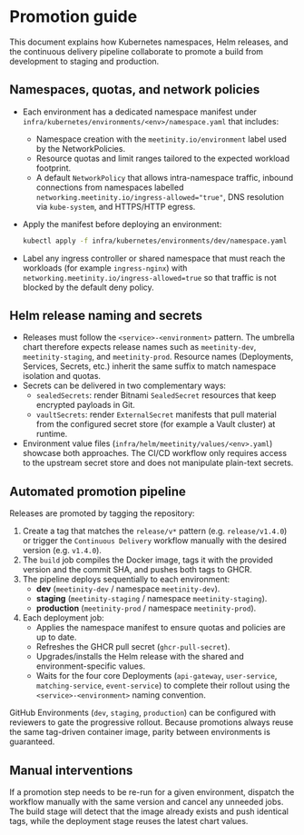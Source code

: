 # Promotion guide

This document explains how Kubernetes namespaces, Helm releases, and the continuous delivery pipeline collaborate to promote a
build from development to staging and production.

## Namespaces, quotas, and network policies

- Each environment has a dedicated namespace manifest under `infra/kubernetes/environments/<env>/namespace.yaml` that includes:
  - Namespace creation with the `meetinity.io/environment` label used by the NetworkPolicies.
  - Resource quotas and limit ranges tailored to the expected workload footprint.
  - A default `NetworkPolicy` that allows intra-namespace traffic, inbound connections from namespaces labelled
    `networking.meetinity.io/ingress-allowed="true"`, DNS resolution via `kube-system`, and HTTPS/HTTP egress.
- Apply the manifest before deploying an environment:

  ```bash
  kubectl apply -f infra/kubernetes/environments/dev/namespace.yaml
  ```

- Label any ingress controller or shared namespace that must reach the workloads (for example `ingress-nginx`) with
  `networking.meetinity.io/ingress-allowed=true` so that traffic is not blocked by the default deny policy.

## Helm release naming and secrets

- Releases must follow the `<service>-<environment>` pattern. The umbrella chart therefore expects release names such as
  `meetinity-dev`, `meetinity-staging`, and `meetinity-prod`. Resource names (Deployments, Services, Secrets, etc.) inherit the
  same suffix to match namespace isolation and quotas.
- Secrets can be delivered in two complementary ways:
  - `sealedSecrets`: render Bitnami `SealedSecret` resources that keep encrypted payloads in Git.
  - `vaultSecrets`: render `ExternalSecret` manifests that pull material from the configured secret store (for example a Vault
    cluster) at runtime.
- Environment value files (`infra/helm/meetinity/values/<env>.yaml`) showcase both approaches. The CI/CD workflow only requires
  access to the upstream secret store and does not manipulate plain-text secrets.

## Automated promotion pipeline

Releases are promoted by tagging the repository:

1. Create a tag that matches the `release/v*` pattern (e.g. `release/v1.4.0`) or trigger the `Continuous Delivery` workflow
   manually with the desired version (e.g. `v1.4.0`).
2. The `build` job compiles the Docker image, tags it with the provided version and the commit SHA, and pushes both tags to GHCR.
3. The pipeline deploys sequentially to each environment:
   - **dev** (`meetinity-dev` / namespace `meetinity-dev`).
   - **staging** (`meetinity-staging` / namespace `meetinity-staging`).
   - **production** (`meetinity-prod` / namespace `meetinity-prod`).
4. Each deployment job:
   - Applies the namespace manifest to ensure quotas and policies are up to date.
   - Refreshes the GHCR pull secret (`ghcr-pull-secret`).
   - Upgrades/installs the Helm release with the shared and environment-specific values.
   - Waits for the four core Deployments (`api-gateway`, `user-service`, `matching-service`, `event-service`) to complete their
     rollout using the `<service>-<environment>` naming convention.

GitHub Environments (`dev`, `staging`, `production`) can be configured with reviewers to gate the progressive rollout. Because
promotions always reuse the same tag-driven container image, parity between environments is guaranteed.

## Manual interventions

If a promotion step needs to be re-run for a given environment, dispatch the workflow manually with the same version and cancel
any unneeded jobs. The build stage will detect that the image already exists and push identical tags, while the deployment stage
reuses the latest chart values.
